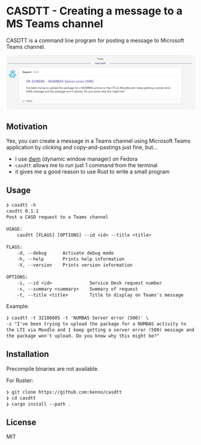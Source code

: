 # CASDTT - Creating a message to a MS Teams channel 

CASDTT is a command line program for posting a message to Microsoft Teams channel.

![Screenshot](./doc/casdtt_teams.png)

## Motivation

Yes, you can create a message in a Teams channel using Microsoft Teams application by clicking and copy-and-pastings just fine, but...

* I use [dwm](https://dwm.suckless.org/) (dynamic window manager) on Fedora
* `casdtt` allows me to run just 1 command from the terminal
* it gives me a good reason to use Rust to write a small program

## Usage

```console
❯ casdtt -h
casdtt 0.1.1
Post a CASD request to a Teams channel

USAGE:
    casdtt [FLAGS] [OPTIONS] --id <id> --title <title>

FLAGS:
    -d, --debug      Activate debug mode
    -h, --help       Prints help information
    -V, --version    Prints version information

OPTIONS:
    -i, --id <id>              Service Desk request number
    -s, --summary <summary>    Summary of request
    -t, --title <title>        Title to display on Teams's message
```

Example:

```console
❯ casdtt -t 32186685 -t 'NUMBAS Server error (500)' \
-s "I've been trying to upload the package for a NUMBAS activity to the LTI via Moodle and I keep getting a server error (500) message and the package won't upload. Do you know why this might be?"
```

## Installation

Precompile binaries are not available.

For Ruster:

```console
❯ git clone https://github.com:kenno/casdtt
❯ cd casdtt
❯ cargo install --path .
```

## License

MIT
